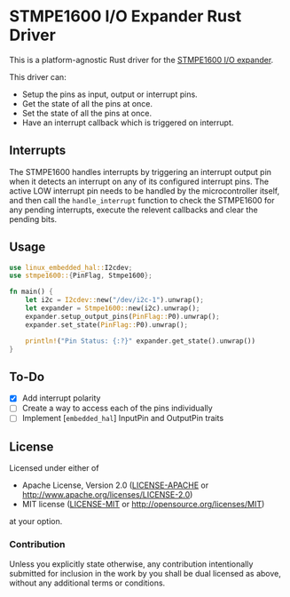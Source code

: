 # STMPE1600 I/O Expander Rust Driver

This is a platform-agnostic Rust driver for the [STMPE1600 I/O expander](https://www.st.com/en/interfaces-and-transceivers/stmpe1600.html).

This driver can:
- Setup the pins as input, output or interrupt pins.
- Get the state of all the pins at once.
- Set the state of all the pins at once.
- Have an interrupt callback which is triggered on interrupt.

## Interrupts

The STMPE1600 handles interrupts by triggering an interrupt output pin when it detects an interrupt on any of its configured interrupt pins. The active LOW interrupt pin needs to be handled by the microcontroller itself, and then call the `handle_interrupt` function to check the STMPE1600 for any pending interrupts, execute the relevent callbacks and clear the pending bits.

## Usage

```rust
use linux_embedded_hal::I2cdev;
use stmpe1600::{PinFlag, Stmpe1600};

fn main() {
	let i2c = I2cdev::new("/dev/i2c-1").unwrap();
	let expander = Stmpe1600::new(i2c).unwrap();
	expander.setup_output_pins(PinFlag::P0).unwrap();
	expander.set_state(PinFlag::P0).unwrap();

	println!("Pin Status: {:?}" expander.get_state().unwrap())
}
```

## To-Do
- [X] Add interrupt polarity
- [ ] Create a way to access each of the pins individually
- [ ] Implement [`embedded_hal`] InputPin and OutputPin traits

[`embedded-hal`]: https://github.com/rust-embedded/embedded-hal

## License

Licensed under either of

 * Apache License, Version 2.0 ([LICENSE-APACHE](LICENSE-APACHE) or http://www.apache.org/licenses/LICENSE-2.0)
 * MIT license ([LICENSE-MIT](LICENSE-MIT) or http://opensource.org/licenses/MIT)

at your option.

### Contribution

Unless you explicitly state otherwise, any contribution intentionally submitted
for inclusion in the work by you shall be dual licensed as above, without any
additional terms or conditions.